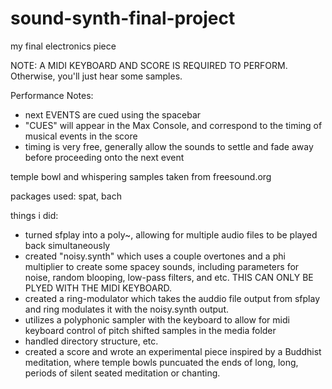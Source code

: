 # sound-synth-final-project
my final electronics piece


NOTE:
A MIDI KEYBOARD AND SCORE IS REQUIRED TO PERFORM. Otherwise, you'll just hear some samples. 

Performance Notes:
- next EVENTS are cued using the spacebar
- "CUES" will appear in the Max Console, and correspond to the timing of musical events in the score
- timing is very free, generally allow the sounds to settle and fade away before proceeding onto the next event


temple bowl and whispering samples taken from freesound.org

packages used: spat, bach

things i did:
- turned sfplay into a poly~, allowing for multiple audio files to be played back simultaneously
- created "noisy.synth" which uses a couple overtones and a phi multiplier to create some spacey sounds, including parameters for noise, random blooping, low-pass filters, and etc. THIS CAN ONLY BE PLYED WITH THE MIDI KEYBOARD.
- created a ring-modulator which takes the auddio file output from sfplay and ring modulates it with the noisy.synth output.
- utilizes a polyphonic sampler with the keyboard to allow for midi keyboard control of pitch shifted samples in the media folder
- handled directory structure, etc.
- created a score and wrote an experimental piece inspired by a Buddhist meditation, where temple bowls puncuated the ends of long, long, periods of silent seated meditation or chanting. 

